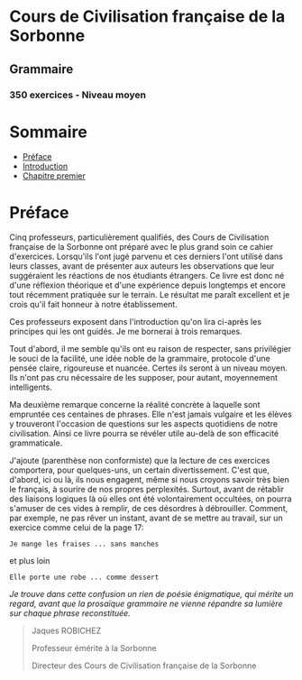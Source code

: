 # Cours de Civilisation française de la Sorbonne #
## Grammaire ##
### 350 exercices - Niveau moyen ###

# Sommaire #
- [Préface](#préface)
- [Introduction](#introduction)
- [Chapitre premier]()

# Préface #
Cinq professeurs, particulièrement qualifiés, des Cours de Civilisation française de la Sorbonne ont préparé avec le plus grand soin ce cahier d'exercices. Lorsqu'ils l'ont jugé parvenu et ces derniers l'ont utilisé dans leurs classes, avant de présenter aux auteurs les observations que leur suggéraient les réactions de nos étudiants étrangers. Ce livre est donc né d'une réflexion théorique et d'une expérience depuis longtemps et encore tout récemment pratiquée sur le terrain. Le résultat me paraît excellent et je crois qu'il fait honneur à notre établissement.

Ces professeurs exposent dans l'introduction qu'on lira ci-après les principes qui les ont guidés. Je me bornerai à trois remarques.

Tout d'abord, il me semble qu'ils ont eu raison de respecter, sans privilégier le souci de la facilité, une idée noble de la grammaire, protocole d'une pensée claire, rigoureuse et nuancée. Certes ils seront à un niveau moyen. Ils n'ont pas cru nécessaire de les supposer, pour autant, moyennement intelligents.

Ma deuxième remarque concerne la réalité concrète à laquelle sont empruntée ces centaines de phrases. Elle n'est jamais vulgaire et les élèves y trouveront l'occasion de questions sur les aspects quotidiens de notre civilisation. Ainsi ce livre pourra se révéler utile au-delà de son efficacité grammaticale.

J'ajoute (parenthèse non conformiste) que la lecture de ces exercices comportera, pour quelques-uns, un certain divertissement. C'est que, d'abord, ici ou là, ils nous engagent, même si nous croyons savoir très bien le français, à sourire de nos propres perplexités. Surtout, avant de rétablir des liaisons logiques là où elles ont été volontairement occultées, on pourra s'amuser de ces vides à remplir, de ces désordres à débrouiller. Comment, par exemple, ne pas rêver un instant, avant de se mettre au travail, sur un exercice comme celui de la page 17:

    Je mange les fraises ... sans manches

et plus loin

    Elle porte une robe ... comme dessert

*Je trouve dans cette confusion un rien de poésie énigmatique, qui mérite un regard, avant que la prosaïque grammaire ne vienne répandre sa lumière sur chaque phrase reconstituée.*

>Jaques ROBICHEZ
>
>Professeur émérite à la Sorbonne
>
>Directeur des Cours de Civilisation française de la Sorbonne